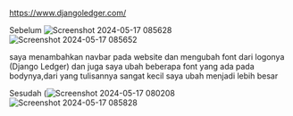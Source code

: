 https://www.djangoledger.com/

Sebelum
![Screenshot 2024-05-17 085628](https://github.com/wihdatunnajiah/Re-desain-website/assets/147900280/7f8a6925-7249-4ed2-a975-63739a2494b7)
![Screenshot 2024-05-17 085652](https://github.com/wihdatunnajiah/Re-desain-website/assets/147900280/6cd6fee1-831f-4fc8-b5d6-3b2ce28621ee)


saya menambahkan navbar pada website dan mengubah font dari logonya (Django Ledger) dan juga saya ubah beberapa font yang ada pada bodynya,dari yang tulisannya sangat kecil saya ubah menjadi lebih besar

Sesudah
(![Screenshot 2024-05-17 080208](https://github.com/wihdatunnajiah/Re-desain-website/assets/147900280/cdf08ebc-4b48-44c3-bbb6-ce353f30c69b)
![Screenshot 2024-05-17 085828](https://github.com/wihdatunnajiah/Re-desain-website/assets/147900280/26ff2871-b303-4b9c-a9be-9d9d305cfeca)


